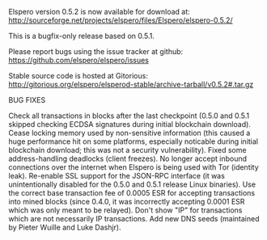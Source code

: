 Elspero version 0.5.2 is now available for download at:
http://sourceforge.net/projects/elspero/files/Elspero/elspero-0.5.2/

This is a bugfix-only release based on 0.5.1.

Please report bugs using the issue tracker at github:
https://github.com/elspero/elspero/issues

Stable source code is hosted at Gitorious:
http://gitorious.org/elspero/elsperod-stable/archive-tarball/v0.5.2#.tar.gz

BUG FIXES

Check all transactions in blocks after the last checkpoint (0.5.0 and 0.5.1 skipped checking ECDSA signatures during initial blockchain download).
Cease locking memory used by non-sensitive information (this caused a huge performance hit on some platforms, especially noticable during initial blockchain download; this was
not a security vulnerability).
Fixed some address-handling deadlocks (client freezes).
No longer accept inbound connections over the internet when Elspero is being used with Tor (identity leak).
Re-enable SSL support for the JSON-RPC interface (it was unintentionally disabled for the 0.5.0 and 0.5.1 release Linux binaries).
Use the correct base transaction fee of 0.0005 ESR for accepting transactions into mined blocks (since 0.4.0, it was incorrectly accepting 0.0001 ESR which was only meant to be relayed).
Don't show "IP" for transactions which are not necessarily IP transactions.
Add new DNS seeds (maintained by Pieter Wuille and Luke Dashjr).

